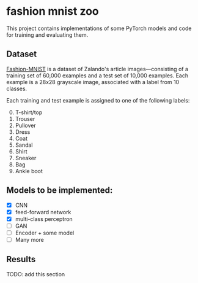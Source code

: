 # fashion mnist zoo
 This project contains implementations of some PyTorch models and code for training and evaluating them.

## Dataset
[Fashion-MNIST](https://github.com/zalandoresearch/fashion-mnist) is a dataset of Zalando's article images—consisting of a training set of 60,000 examples and a test set of 10,000 examples. Each example is a 28x28 grayscale image, associated with a label from 10 classes.

Each training and test example is assigned to one of the following labels:  

0. T-shirt/top
1. Trouser
2. Pullover
3. Dress
4. Coat
5. Sandal
6. Shirt
7. Sneaker
8. Bag
9. Ankle boot

## Models to be implemented:
- [x] CNN
- [x] feed-forward network
- [x] multi-class perceptron
- [ ] GAN
- [ ] Encoder + some model
- [ ] Many more

## Results
TODO: add this section
